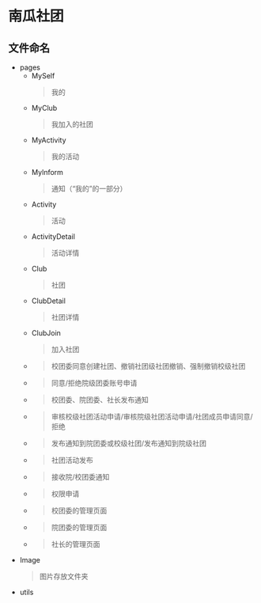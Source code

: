 # 南瓜社团
## 文件命名
* pages
  * MySelf
    > 我的
  * MyClub
    > 我加入的社团
  * MyActivity
    > 我的活动
  * Mylnform
    > 通知（“我的”的一部分）
  * Activity
    > 活动
  * ActivityDetail
    > 活动详情
  * Club
    > 社团
  * ClubDetail
    > 社团详情
  * ClubJoin
    > 加入社团
  * 
    >校团委同意创建社团、撤销社团级社团撤销、强制撤销校级社团
  * 
    >同意/拒绝院级团委账号申请
  * 
    >校团委、院团委、社长发布通知
  * 
    >审核校级社团活动申请/审核院级社团活动申请/社团成员申请同意/拒绝
  * 
    >发布通知到院团委或校级社团/发布通知到院级社团
  * 
    >社团活动发布
  * 
    >接收院/校团委通知
  * 
    >权限申请
  * 
    >校团委的管理页面
  * 
    >院团委的管理页面
  * 
    >社长的管理页面
* Image
  > 图片存放文件夹
* utils
